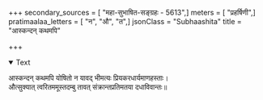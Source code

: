 +++
secondary_sources = [ "महा-सुभाषित-सङ्ग्रहः - 5613",]
meters = [ "प्रहर्षिणी",]
pratimaalaa_letters = [ "न", "औ", "त",]
jsonClass = "Subhaashita"
title = "आस्कन्दन् कथमपि"

+++

<details open><summary>Text</summary>

आस्कन्दन् कथमपि योषितो न यावद् भीमत्यः प्रियकरधार्यमाणहस्ताः।  
औत्सुक्यात् त्वरितममूस्तदम्बु तावत् संक्रान्तप्रतिमतया दधाविवान्तः॥
</details>
